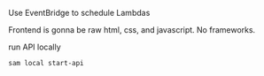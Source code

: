 Use EventBridge to schedule Lambdas

Frontend is gonna be raw html, css, and javascript. No frameworks.

run API locally

```bash
sam local start-api
```

